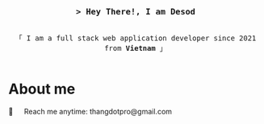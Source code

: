 <!-- Intro  -->
<h3 align="center">
  <samp>&gt; Hey There!, I am <b>Desod</b></samp>
</h3>

<p align="center"> 
  <samp>
    <br>
    「 I am a full stack web application developer since 2021 from <b>Vietnam</b> 」
    <br>
    <br>
  </samp>
</p>

<!-- About Section -->
 # About me
 
<p>
 📧 &emsp; Reach me anytime: thangdotpro@gmail.com<br/><br/>
</p>
<br/>
